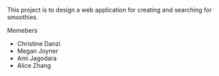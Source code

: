 This project is to design a web application for creating and searching for smoothies.

Memebers

* Christine Danzi
* Megan Joyner
* Ami Jagodara
* Alice Zhang
